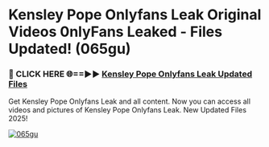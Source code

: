 # Kensley Pope Onlyfans Leak Original Videos 0nlyFans Leaked - Files Updated! (065gu)

<h3>🔴 CLICK HERE 🌐==►► <a href="https://best4dudes.click/HH4t6V" rel="nofollow">Kensley Pope Onlyfans Leak Updated Files</a></h3>

Get Kensley Pope Onlyfans Leak and all content. Now you can access all videos and pictures of Kensley Pope Onlyfans Leak. New Updated Files 2025!

[![065gu](https://github.com/user-attachments/assets/8c521d6e-e6e3-4a75-9320-d58ab9d79d5b)](https://best4dudes.click/HH4t6V)
